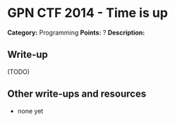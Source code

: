 # GPN CTF 2014 - Time is up

**Category:** Programming
**Points:** ?
**Description:**


## Write-up

(TODO)

## Other write-ups and resources

* none yet
